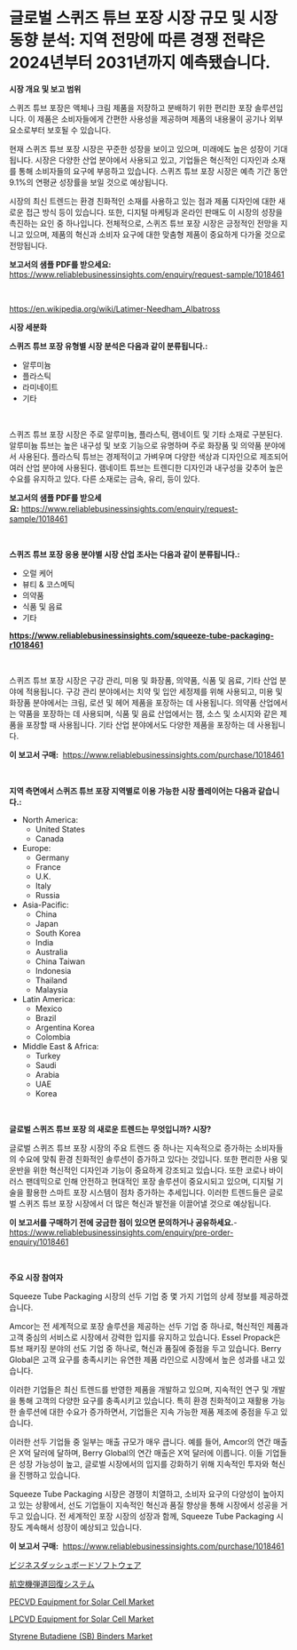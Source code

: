 <p><h1>글로벌 스퀴즈 튜브 포장 시장 규모 및 시장 동향 분석: 지역 전망에 따른 경쟁 전략은 2024년부터 2031년까지 예측됐습니다.</h1></p><p><strong>시장 개요 및 보고 범위</strong></p>
<p><p>스퀴즈 튜브 포장은 액체나 크림 제품을 저장하고 분배하기 위한 편리한 포장 솔루션입니다. 이 제품은 소비자들에게 간편한 사용성을 제공하며 제품의 내용물이 공기나 외부 요소로부터 보호될 수 있습니다.</p><p>현재 스퀴즈 튜브 포장 시장은 꾸준한 성장을 보이고 있으며, 미래에도 높은 성장이 기대됩니다. 시장은 다양한 산업 분야에서 사용되고 있고, 기업들은 혁신적인 디자인과 소재를 통해 소비자들의 요구에 부응하고 있습니다. 스퀴즈 튜브 포장 시장은 예측 기간 동안 9.1%의 연평균 성장률을 보일 것으로 예상됩니다.</p><p>시장의 최신 트렌드는 환경 친화적인 소재를 사용하고 있는 점과 제품 디자인에 대한 새로운 접근 방식 등이 있습니다. 또한, 디지털 마케팅과 온라인 판매도 이 시장의 성장을 촉진하는 요인 중 하나입니다. 전체적으로, 스퀴즈 튜브 포장 시장은 긍정적인 전망을 지니고 있으며, 제품의 혁신과 소비자 요구에 대한 맞춤형 제품이 중요하게 다가올 것으로 전망됩니다.</p></p>
<p><strong>보고서의 샘플 PDF를 받으세요:</strong> <a href="https://www.reliablebusinessinsights.com/enquiry/request-sample/1018461">https://www.reliablebusinessinsights.com/enquiry/request-sample/1018461</a></p>
<p>&nbsp;</p>
<p><a href="https://en.wikipedia.org/wiki/Latimer-Needham_Albatross">https://en.wikipedia.org/wiki/Latimer-Needham_Albatross</a></p>
<p><strong>시장 세분화</strong></p>
<p><strong>스퀴즈 튜브 포장 유형별 시장 분석은 다음과 같이 분류됩니다.:</strong></p>
<p><ul><li>알루미늄</li><li>플라스틱</li><li>라미네이트</li><li>기타</li></ul></p>
<p>&nbsp;</p>
<p><p>스퀴즈 튜브 포장 시장은 주로 알루미늄, 플라스틱, 램네이트 및 기타 소재로 구분된다. 알루미늄 튜브는 높은 내구성 및 보호 기능으로 유명하며 주로 화장품 및 의약품 분야에서 사용된다. 플라스틱 튜브는 경제적이고 가벼우며 다양한 색상과 디자인으로 제조되어 여러 산업 분야에 사용된다. 램네이트 튜브는 트렌디한 디자인과 내구성을 갖추어 높은 수요를 유지하고 있다. 다른 소재로는 금속, 유리, 등이 있다.</p></p>
<p><strong>보고서의 샘플 PDF를 받으세요:</strong>&nbsp;<a href="https://www.reliablebusinessinsights.com/enquiry/request-sample/1018461">https://www.reliablebusinessinsights.com/enquiry/request-sample/1018461</a></p>
<p>&nbsp;</p>
<p><strong> 스퀴즈 튜브 포장 응용 분야별 시장 산업 조사는 다음과 같이 분류됩니다.:</strong></p>
<p><ul><li>오럴 케어</li><li>뷰티 & 코스메틱</li><li>의약품</li><li>식품 및 음료</li><li>기타</li></ul></p>
<p><strong><a href="https://www.reliablebusinessinsights.com/squeeze-tube-packaging-r1018461">https://www.reliablebusinessinsights.com/squeeze-tube-packaging-r1018461</a></strong></p>
<p>&nbsp;</p>
<p><p>스퀴즈 튜브 포장 시장은 구강 관리, 미용 및 화장품, 의약품, 식품 및 음료, 기타 산업 분야에 적용됩니다. 구강 관리 분야에서는 치약 및 입안 세정제를 위해 사용되고, 미용 및 화장품 분야에서는 크림, 로션 및 헤어 제품을 포장하는 데 사용됩니다. 의약품 산업에서는 약품을 포장하는 데 사용되며, 식품 및 음료 산업에서는 잼, 소스 및 소시지와 같은 제품을 포장할 때 사용됩니다. 기타 산업 분야에서도 다양한 제품을 포장하는 데 사용됩니다.</p></p>
<p><strong>이 보고서 구매:</strong>&nbsp; <a href="https://www.reliablebusinessinsights.com/purchase/1018461">https://www.reliablebusinessinsights.com/purchase/1018461</a></p>
<p>&nbsp;</p>
<p><strong>지역 측면에서 스퀴즈 튜브 포장 지역별로 이용 가능한 시장 플레이어는 다음과 같습니다.:</strong></p>
<p><ul>
    <li>
        North America:
        <ul>
            <li>United States</li>
            <li>Canada</li>
        </ul>
    </li>
    <li>
        Europe:
        <ul>
            <li>Germany</li>
            <li>France</li>
            <li>U.K.</li>
            <li>Italy</li>
            <li>Russia</li>
        </ul>
    </li>
    <li>
        Asia-Pacific:
        <ul>
            <li>China</li>
            <li>Japan</li>
            <li>South Korea</li>
            <li>India</li>
            <li>Australia</li>
            <li>China Taiwan</li>
            <li>Indonesia</li>
            <li>Thailand</li>
            <li>Malaysia</li>
        </ul>
    </li>
    <li>
        Latin America:
        <ul>
            <li>Mexico</li>
            <li>Brazil</li>
            <li>Argentina Korea</li>
            <li>Colombia</li>
        </ul>
    </li>
    <li>
        Middle East & Africa:
        <ul>
            <li>Turkey</li>
            <li>Saudi</li>
            <li>Arabia</li>
            <li>UAE</li>
            <li>Korea</li>
        </ul>
    </li>
    </ul></p>
<p>&nbsp;</p>
<p><strong>글로벌 스퀴즈 튜브 포장 의 새로운 트렌드는 무엇입니까? 시장?</strong></p>
<p><p>글로벌 스퀴즈 튜브 포장 시장의 주요 트렌드 중 하나는 지속적으로 증가하는 소비자들의 수요에 맞춰 환경 친화적인 솔루션이 증가하고 있다는 것입니다. 또한 편리한 사용 및 운반을 위한 혁신적인 디자인과 기능이 중요하게 강조되고 있습니다. 또한 코로나 바이러스 팬데믹으로 인해 안전하고 현대적인 포장 솔루션이 중요시되고 있으며, 디지털 기술을 활용한 스마트 포장 시스템이 점차 증가하는 추세입니다. 이러한 트렌드들은 글로벌 스퀴즈 튜브 포장 시장에서 더 많은 혁신과 발전을 이끌어낼 것으로 예상됩니다.</p></p>
<p><strong>이 보고서를 구매하기 전에 궁금한 점이 있으면 문의하거나 공유하세요.</strong>- <a href="https://www.reliablebusinessinsights.com/enquiry/pre-order-enquiry/1018461">https://www.reliablebusinessinsights.com/enquiry/pre-order-enquiry/1018461</a></p>
<p>&nbsp;</p>
<p><strong>주요 시장 참여자</strong></p>
<p><p>Squeeze Tube Packaging 시장의 선두 기업 중 몇 가지 기업의 상세 정보를 제공하겠습니다.</p><p>Amcor는 전 세계적으로 포장 솔루션을 제공하는 선두 기업 중 하나로, 혁신적인 제품과 고객 중심의 서비스로 시장에서 강력한 입지를 유지하고 있습니다. Essel Propack은 튜브 패키징 분야의 선도 기업 중 하나로, 혁신과 품질에 중점을 두고 있습니다. Berry Global은 고객 요구를 충족시키는 유연한 제품 라인으로 시장에서 높은 성과를 내고 있습니다.</p><p>이러한 기업들은 최신 트렌드를 반영한 제품을 개발하고 있으며, 지속적인 연구 및 개발을 통해 고객의 다양한 요구를 충족시키고 있습니다. 특히 환경 친화적이고 재활용 가능한 솔루션에 대한 수요가 증가하면서, 기업들은 지속 가능한 제품 제조에 중점을 두고 있습니다.</p><p>이러한 선두 기업들 중 일부는 매출 규모가 매우 큽니다. 예를 들어, Amcor의 연간 매출은 X억 달러에 달하며, Berry Global의 연간 매출은 X억 달러에 이릅니다. 이들 기업들은 성장 가능성이 높고, 글로벌 시장에서의 입지를 강화하기 위해 지속적인 투자와 혁신을 진행하고 있습니다.</p><p>Squeeze Tube Packaging 시장은 경쟁이 치열하고, 소비자 요구의 다양성이 높아지고 있는 상황에서, 선도 기업들이 지속적인 혁신과 품질 향상을 통해 시장에서 성공을 거두고 있습니다. 전 세계적인 포장 시장의 성장과 함께, Squeeze Tube Packaging 시장도 계속해서 성장이 예상되고 있습니다.</p></p>
<p><strong>이 보고서 구매:</strong>&nbsp;&nbsp;<a href="https://www.reliablebusinessinsights.com/purchase/1018461">https://www.reliablebusinessinsights.com/purchase/1018461</a></p>
<p><p><a href="https://github.com/RandallRunte2023/Market-Research-Report-List-2/blob/main/1704744182998.md">ビジネスダッシュボードソフトウェア</a></p><p><a href="https://github.com/DanykaKilback/Market-Research-Report-List-2/blob/main/1165727183002.md">航空機弾道回復システム</a></p><p><a href="https://github.com/gordonLyman1905/Market-Research-Report-List-1/blob/main/pecvd-equipment-for-solar-cell-market.md">PECVD Equipment for Solar Cell Market</a></p><p><a href="https://github.com/DelaneyWill28/Market-Research-Report-List-1/blob/main/lpcvd-equipment-for-solar-cell-market.md">LPCVD Equipment for Solar Cell Market</a></p><p><a href="https://www.linkedin.com/pulse/global-styrene-butadiene-sb-binders-industry-types-applications-lbobe?trackingId=sMWaeyBpZc4rmbtTsaWOJg%3D%3D">Styrene Butadiene (SB) Binders Market</a></p></p>